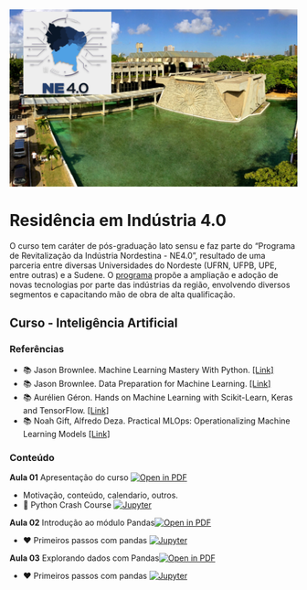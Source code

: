 <center><img width="800" src="images/ufrn.png"></center>

# Residência em Indústria 4.0

O curso tem caráter de pós-graduação lato sensu e faz parte do “Programa de Revitalização da Indústria Nordestina - NE4.0”, resultado de uma parceria entre diversas Universidades do Nordeste (UFRN, UFPB, UPE, entre outras) e a Sudene. O [programa](https://www.gov.br/sudene/pt-br/assuntos/noticias/paraiba-e-rio-grande-do-norte-iniciam-residencia-em-industria-4.0) propõe a ampliação e adoção de novas tecnologias por parte das indústrias da região, envolvendo diversos segmentos e capacitando mão de obra de alta qualificação.

## Curso - Inteligência Artificial

### Referências

- :books: Jason Brownlee. Machine Learning Mastery With Python. [[Link]](https://machinelearningmastery.com/machine-learning-with-python/)
- :books: Jason Brownlee. Data Preparation for Machine Learning. [[Link]](https://machinelearningmastery.com/data-preparation-for-machine-learning/)
- :books: Aurélien Géron. Hands on Machine Learning with Scikit-Learn, Keras and TensorFlow. [[Link]](https://www.oreilly.com/library/view/hands-on-machine-learning/9781492032632/)
- :books: Noah Gift, Alfredo Deza. Practical MLOps: Operationalizing Machine Learning Models [[Link]](https://www.oreilly.com/library/view/practical-mlops/9781098103002/)

### Conteúdo

**Aula 01** Apresentação do curso [![Open in PDF](https://img.shields.io/badge/-PDF-EC1C24?style=flat-square&logo=adobeacrobatreader)](https://github.com/ivanovitchm/ne40-ia/blob/main/lessons/aula01/outline.pdf)
- Motivação, conteúdo, calendario, outros.
- :rocket: Python Crash Course [![Jupyter](https://img.shields.io/badge/-Notebook-191A1B?style=flat-square&logo=jupyter)](https://github.com/ivanovitchm/ne40-ia/tree/main/lessons/aula01/notebooks)

**Aula 02** Introdução ao módulo Pandas[![Open in PDF](https://img.shields.io/badge/-PDF-EC1C24?style=flat-square&logo=adobeacrobatreader)](https://github.com/ivanovitchm/ne40-ia/blob/main/lessons/aula02/Aula%2002.pdf)
- :heart: Primeiros passos com pandas [![Jupyter](https://img.shields.io/badge/-Notebook-191A1B?style=flat-square&logo=jupyter)](https://github.com/ivanovitchm/ne40-ia/tree/main/lessons/aula02/) 

**Aula 03** Explorando dados com Pandas[![Open in PDF](https://img.shields.io/badge/-PDF-EC1C24?style=flat-square&logo=adobeacrobatreader)](https://github.com/ivanovitchm/ne40-ia/blob/main/lessons/aula03/Aula%2003.pdf)
- :heart: Primeiros passos com pandas [![Jupyter](https://img.shields.io/badge/-Notebook-191A1B?style=flat-square&logo=jupyter)](https://github.com/ivanovitchm/ne40-ia/tree/main/lessons/aula03/) 